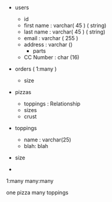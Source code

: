 - users
    - id
    - first name : varchar( 45 ) ( string)
    - last name : varchar( 45 ) ( string)
    - email : varchar ( 255 )
    - address : varchar ()
        - parts
    - CC Number : char (16)



- orders ( 1:many )
    - size
    
- pizzas
    - toppings : Relationship
    - sizes
    - crust

- toppings
    - name : varchar(25)
    - blah: blah


- size
- 

1:many
many:many

one pizza many toppings